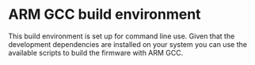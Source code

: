 # ARM GCC build environment

This build environment is set up for command line use. Given that the development dependencies are
installed on your system you can use the available scripts to build the firmware with ARM GCC.
